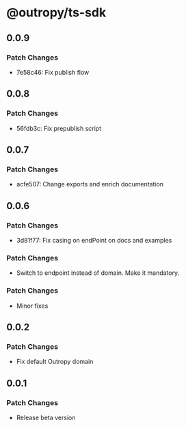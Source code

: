 # @outropy/ts-sdk

## 0.0.9

### Patch Changes

- 7e58c46: Fix publish flow

## 0.0.8

### Patch Changes

- 56fdb3c: Fix prepublish script

## 0.0.7

### Patch Changes

- acfe507: Change exports and enrich documentation

## 0.0.6

### Patch Changes

- 3d81f77: Fix casing on endPoint on docs and examples

### Patch Changes

- Switch to endpoint instead of domain. Make it mandatory.

### Patch Changes

- Minor fixes

## 0.0.2

### Patch Changes

- Fix default Outropy domain

## 0.0.1

### Patch Changes

- Release beta version
